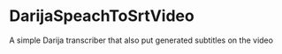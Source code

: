 # DarijaSpeachToSrtVideo
A simple Darija transcriber that also put generated subtitles on the video
